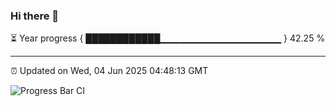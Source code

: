 ### Hi there 👋

⏳ Year progress { ████████████▁▁▁▁▁▁▁▁▁▁▁▁▁▁▁▁▁▁ } 42.25 %

---

⏰ Updated on Wed, 04 Jun 2025 04:48:13 GMT

![Progress Bar CI](https://github.com/IshwaranRudhara/GIT-ACTION/workflows/Progress%20Bar%20CI/badge.svg)

